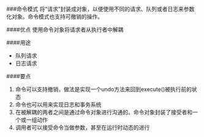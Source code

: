 ###命令模式
将“请求”封装成对象，以便使用不同的请求、队列或者日志来参数化对象。命令模式也支持可撤销的操作。

####优点
使用命令对象将请求者从执行者中解耦

####用途
* 队列请求
* 日志请求

####要点
1. 命令可以支持撤销，做法是实现一个undo方法来回到execute()被执行前的状态
2. 命令也可以用来实现日志和事务系统
3. 在被解耦的两者之间是通过命令对象进行沟通的。命令对象封装了接受者和一个或一组动作
4. 调用者可以接受命令当做参数，甚至在运行时动态的进行

